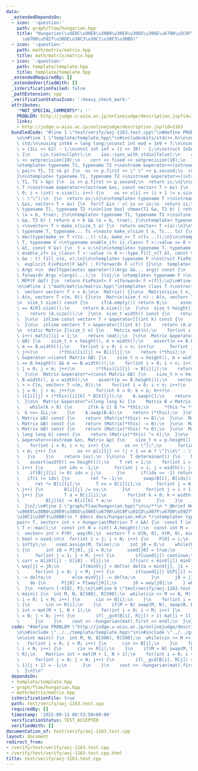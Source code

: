 ```yaml
---
data:
  _extendedDependsOn:
  - icon: ':question:'
    path: graph/flow/hungarian.hpp
    title: "Hungarian(\u4E8C\u90E8\u30B0\u30E9\u30D5\u306E\u6700\u5C0F\u91CD\u307F\
      \u6700\u5927\u30DE\u30C3\u30C1\u30F3\u30B0)"
  - icon: ':question:'
    path: math/matrix/matrix.hpp
    title: math/matrix/matrix.hpp
  - icon: ':question:'
    path: template/template.hpp
    title: template/template.hpp
  _extendedRequiredBy: []
  _extendedVerifiedWith: []
  _isVerificationFailed: false
  _pathExtension: cpp
  _verificationStatusIcon: ':heavy_check_mark:'
  attributes:
    '*NOT_SPECIAL_COMMENTS*': ''
    PROBLEM: http://judge.u-aizu.ac.jp/onlinejudge/description.jsp?id=1163
    links:
    - http://judge.u-aizu.ac.jp/onlinejudge/description.jsp?id=1163
  bundledCode: "#line 1 \"test/verify/aoj-1163.test.cpp\"\n#define PROBLEM \"http://judge.u-aizu.ac.jp/onlinejudge/description.jsp?id=1163\"\
    \n\n#line 1 \"template/template.hpp\"\n#include<bits/stdc++.h>\n\nusing namespace\
    \ std;\n\nusing int64 = long long;\nconst int mod = 1e9 + 7;\n\nconst int64 infll\
    \ = (1LL << 62) - 1;\nconst int inf = (1 << 30) - 1;\n\nstruct IoSetup {\n  IoSetup()\
    \ {\n    cin.tie(nullptr);\n    ios::sync_with_stdio(false);\n    cout << fixed\
    \ << setprecision(10);\n    cerr << fixed << setprecision(10);\n  }\n} iosetup;\n\
    \ntemplate< typename T1, typename T2 >\nostream &operator<<(ostream &os, const\
    \ pair< T1, T2 >& p) {\n  os << p.first << \" \" << p.second;\n  return os;\n\
    }\n\ntemplate< typename T1, typename T2 >\nistream &operator>>(istream &is, pair<\
    \ T1, T2 > &p) {\n  is >> p.first >> p.second;\n  return is;\n}\n\ntemplate< typename\
    \ T >\nostream &operator<<(ostream &os, const vector< T > &v) {\n  for(int i =\
    \ 0; i < (int) v.size(); i++) {\n    os << v[i] << (i + 1 != v.size() ? \" \"\
    \ : \"\");\n  }\n  return os;\n}\n\ntemplate< typename T >\nistream &operator>>(istream\
    \ &is, vector< T > &v) {\n  for(T &in : v) is >> in;\n  return is;\n}\n\ntemplate<\
    \ typename T1, typename T2 >\ninline bool chmax(T1 &a, T2 b) { return a < b &&\
    \ (a = b, true); }\n\ntemplate< typename T1, typename T2 >\ninline bool chmin(T1\
    \ &a, T2 b) { return a > b && (a = b, true); }\n\ntemplate< typename T = int64\
    \ >\nvector< T > make_v(size_t a) {\n  return vector< T >(a);\n}\n\ntemplate<\
    \ typename T, typename... Ts >\nauto make_v(size_t a, Ts... ts) {\n  return vector<\
    \ decltype(make_v< T >(ts...)) >(a, make_v< T >(ts...));\n}\n\ntemplate< typename\
    \ T, typename V >\ntypename enable_if< is_class< T >::value == 0 >::type fill_v(T\
    \ &t, const V &v) {\n  t = v;\n}\n\ntemplate< typename T, typename V >\ntypename\
    \ enable_if< is_class< T >::value != 0 >::type fill_v(T &t, const V &v) {\n  for(auto\
    \ &e : t) fill_v(e, v);\n}\n\ntemplate< typename F >\nstruct FixPoint : F {\n\
    \  explicit FixPoint(F &&f) : F(forward< F >(f)) {}\n\n  template< typename...\
    \ Args >\n  decltype(auto) operator()(Args &&... args) const {\n    return F::operator()(*this,\
    \ forward< Args >(args)...);\n  }\n};\n \ntemplate< typename F >\ninline decltype(auto)\
    \ MFP(F &&f) {\n  return FixPoint< F >{forward< F >(f)};\n}\n#line 4 \"test/verify/aoj-1163.test.cpp\"\
    \n\n#line 1 \"math/matrix/matrix.hpp\"\ntemplate< class T >\nstruct Matrix {\n\
    \  vector< vector< T > > A;\n\n  Matrix() {}\n\n  Matrix(size_t n, size_t m) :\
    \ A(n, vector< T >(m, 0)) {}\n\n  Matrix(size_t n) : A(n, vector< T >(n, 0)) {};\n\
    \n  size_t size() const {\n     if(A.empty()) return 0;\n     assert(A.size()\
    \ == A[0].size());\n     return A.size();\n  }\n\n  size_t height() const {\n\
    \    return (A.size());\n  }\n\n  size_t width() const {\n    return (A[0].size());\n\
    \  }\n\n  inline const vector< T > &operator[](int k) const {\n    return (A.at(k));\n\
    \  }\n\n  inline vector< T > &operator[](int k) {\n    return (A.at(k));\n  }\n\
    \n  static Matrix I(size_t n) {\n    Matrix mat(n);\n    for(int i = 0; i < n;\
    \ i++) mat[i][i] = 1;\n    return (mat);\n  }\n\n  Matrix &operator+=(const Matrix\
    \ &B) {\n    size_t n = height(), m = width();\n    assert(n == B.height() &&\
    \ m == B.width());\n    for(int i = 0; i < n; i++)\n      for(int j = 0; j < m;\
    \ j++)\n        (*this)[i][j] += B[i][j];\n    return (*this);\n  }\n\n  Matrix\
    \ &operator-=(const Matrix &B) {\n    size_t n = height(), m = width();\n    assert(n\
    \ == B.height() && m == B.width());\n    for(int i = 0; i < n; i++)\n      for(int\
    \ j = 0; j < m; j++)\n        (*this)[i][j] -= B[i][j];\n    return (*this);\n\
    \  }\n\n  Matrix &operator*=(const Matrix &B) {\n    size_t n = height(), m =\
    \ B.width(), p = width();\n    assert(p == B.height());\n    vector< vector< T\
    \ > > C(n, vector< T >(m, 0));\n    for(int i = 0; i < n; i++)\n      for(int\
    \ j = 0; j < m; j++)\n        for(int k = 0; k < p; k++)\n          C[i][j] =\
    \ (C[i][j] + (*this)[i][k] * B[k][j]);\n    A.swap(C);\n    return (*this);\n\
    \  }\n\n  Matrix &operator^=(long long k) {\n    Matrix B = Matrix::I(height());\n\
    \    while(k > 0) {\n      if(k & 1) B *= *this;\n      *this *= *this;\n    \
    \  k >>= 1LL;\n    }\n    A.swap(B.A);\n    return (*this);\n  }\n\n  Matrix operator+(const\
    \ Matrix &B) const {\n    return (Matrix(*this) += B);\n  }\n\n  Matrix operator-(const\
    \ Matrix &B) const {\n    return (Matrix(*this) -= B);\n  }\n\n  Matrix operator*(const\
    \ Matrix &B) const {\n    return (Matrix(*this) *= B);\n  }\n\n  Matrix operator^(const\
    \ long long k) const {\n    return (Matrix(*this) ^= k);\n  }\n\n  friend ostream\
    \ &operator<<(ostream &os, Matrix &p) {\n    size_t n = p.height(), m = p.width();\n\
    \    for(int i = 0; i < n; i++) {\n      os << \"[\";\n      for(int j = 0; j\
    \ < m; j++) {\n        os << p[i][j] << (j + 1 == m ? \"]\\n\" : \",\");\n   \
    \   }\n    }\n    return (os);\n  }\n\n\n  T determinant() {\n    Matrix B(*this);\n\
    \    assert(width() == height());\n    T ret = 1;\n    for(int i = 0; i < width();\
    \ i++) {\n      int idx = -1;\n      for(int j = i; j < width(); j++) {\n    \
    \    if(B[j][i] != 0) idx = j;\n      }\n      if(idx == -1) return (0);\n   \
    \   if(i != idx) {\n        ret *= -1;\n        swap(B[i], B[idx]);\n      }\n\
    \      ret *= B[i][i];\n      T vv = B[i][i];\n      for(int j = 0; j < width();\
    \ j++) {\n        B[i][j] /= vv;\n      }\n      for(int j = i + 1; j < width();\
    \ j++) {\n        T a = B[j][i];\n        for(int k = 0; k < width(); k++) {\n\
    \          B[j][k] -= B[i][k] * a;\n        }\n      }\n    }\n    return (ret);\n\
    \  }\n};\n#line 2 \"graph/flow/hungarian.hpp\"\n\n/**\n * @brief Hungarian(\u4E8C\
    \u90E8\u30B0\u30E9\u30D5\u306E\u6700\u5C0F\u91CD\u307F\u6700\u5927\u30DE\u30C3\
    \u30C1\u30F3\u30B0)\n * @docs docs/hungarian.md\n */\ntemplate< typename T >\n\
    pair< T, vector< int > > hungarian(Matrix< T > &A) {\n  const T infty = numeric_limits<\
    \ T >::max();\n  const int N = (int) A.height();\n  const int M = (int) A.width();\n\
    \  vector< int > P(M), way(M);\n  vector< T > U(N, 0), V(M, 0), minV;\n  vector<\
    \ bool > used;\n\n  for(int i = 1; i < N; i++) {\n    P[0] = i;\n    minV.assign(M,\
    \ infty);\n    used.assign(M, false);\n    int j0 = 0;\n    while(P[j0] != 0)\
    \ {\n      int i0 = P[j0], j1 = 0;\n      used[j0] = true;\n      T delta = infty;\n\
    \      for(int j = 1; j < M; j++) {\n        if(used[j]) continue;\n        T\
    \ curr = A[i0][j] - U[i0] - V[j];\n        if(curr < minV[j]) minV[j] = curr,\
    \ way[j] = j0;\n        if(minV[j] < delta) delta = minV[j], j1 = j;\n      }\n\
    \      for(int j = 0; j < M; j++) {\n        if(used[j]) U[P[j]] += delta, V[j]\
    \ -= delta;\n        else minV[j] -= delta;\n      }\n      j0 = j1;\n    }\n\
    \    do {\n      P[j0] = P[way[j0]];\n      j0 = way[j0];\n    } while(j0 != 0);\n\
    \  }\n  return {-V[0], P};\n}\n#line 6 \"test/verify/aoj-1163.test.cpp\"\n\nint\
    \ main() {\n  int M, N, B[500], R[500];\n  while(cin >> M >> N, M) {\n    for(int\
    \ i = 0; i < M; i++) {\n      cin >> B[i];\n    }\n    for(int i = 0; i < N; i++)\
    \ {\n      cin >> R[i];\n    }\n    if(M > N) swap(M, N), swap(B, R);\n    Matrix<\
    \ int > mat(M + 1, N + 1);\n    for(int i = 0; i < M; i++) {\n      for(int j\
    \ = 0; j < N; j++) {\n        if(__gcd(B[i], R[j]) > 1) mat[i + 1][j + 1] = -1;\n\
    \      }\n    }\n    cout << -hungarian(mat).first << endl;\n  }\n}\n"
  code: "#define PROBLEM \"http://judge.u-aizu.ac.jp/onlinejudge/description.jsp?id=1163\"\
    \n\n#include \"../../template/template.hpp\"\n\n#include \"../../graph/flow/hungarian.hpp\"\
    \n\nint main() {\n  int M, N, B[500], R[500];\n  while(cin >> M >> N, M) {\n \
    \   for(int i = 0; i < M; i++) {\n      cin >> B[i];\n    }\n    for(int i = 0;\
    \ i < N; i++) {\n      cin >> R[i];\n    }\n    if(M > N) swap(M, N), swap(B,\
    \ R);\n    Matrix< int > mat(M + 1, N + 1);\n    for(int i = 0; i < M; i++) {\n\
    \      for(int j = 0; j < N; j++) {\n        if(__gcd(B[i], R[j]) > 1) mat[i +\
    \ 1][j + 1] = -1;\n      }\n    }\n    cout << -hungarian(mat).first << endl;\n\
    \  }\n}\n"
  dependsOn:
  - template/template.hpp
  - graph/flow/hungarian.hpp
  - math/matrix/matrix.hpp
  isVerificationFile: true
  path: test/verify/aoj-1163.test.cpp
  requiredBy: []
  timestamp: '2022-09-11 00:53:50+09:00'
  verificationStatus: TEST_ACCEPTED
  verifiedWith: []
documentation_of: test/verify/aoj-1163.test.cpp
layout: document
redirect_from:
- /verify/test/verify/aoj-1163.test.cpp
- /verify/test/verify/aoj-1163.test.cpp.html
title: test/verify/aoj-1163.test.cpp
---
```

